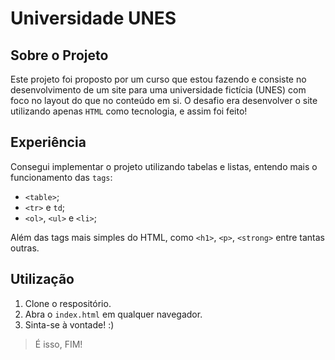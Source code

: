 # Universidade UNES
## Sobre o Projeto
Este projeto foi proposto por um curso que estou fazendo e consiste no desenvolvimento de um site para uma universidade fictícia (UNES) com foco no layout do que no conteúdo em si. O desafio era desenvolver o site utilizando apenas `HTML` como tecnologia, e assim foi feito!
## Experiência 
Consegui implementar o projeto utilizando tabelas e listas, entendo mais o funcionamento das `tags`:
- `<table>`;
- `<tr>` e `td`;
- `<ol>`, `<ul>` e `<li>`; 

Além das tags mais simples do HTML, como `<h1>`, `<p>`, `<strong>` entre tantas outras.
## Utilização
1. Clone o respositório.
2. Abra o `index.html` em qualquer navegador.
3. Sinta-se à vontade! :)
> É isso, FIM!

